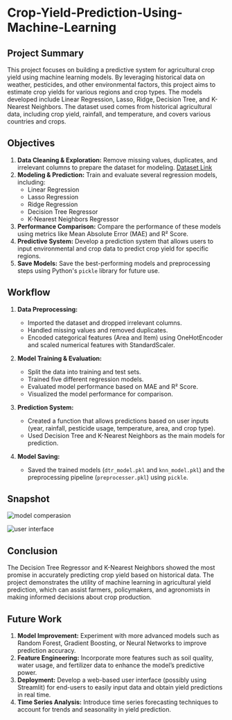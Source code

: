 # Crop-Yield-Prediction-Using-Machine-Learning

## Project Summary
This project focuses on building a predictive system for agricultural crop yield using machine learning models. By leveraging historical data on weather, pesticides, and other environmental factors, this project aims to estimate crop yields for various regions and crop types. The models developed include Linear Regression, Lasso, Ridge, Decision Tree, and K-Nearest Neighbors. The dataset used comes from historical agricultural data, including crop yield, rainfall, and temperature, and covers various countries and crops.

## Objectives
1. **Data Cleaning & Exploration:** Remove missing values, duplicates, and irrelevant columns to prepare the dataset for modeling.
   [Dataset Link](https://www.kaggle.com/datasets/patelris/crop-yield-prediction-dataset)
3. **Modeling & Prediction:** Train and evaluate several regression models, including:
   - Linear Regression
   - Lasso Regression
   - Ridge Regression
   - Decision Tree Regressor
   - K-Nearest Neighbors Regressor
4. **Performance Comparison:** Compare the performance of these models using metrics like Mean Absolute Error (MAE) and R² Score.
5. **Predictive System:** Develop a prediction system that allows users to input environmental and crop data to predict crop yield for specific regions.
6. **Save Models:** Save the best-performing models and preprocessing steps using Python's `pickle` library for future use.

## Workflow
1. **Data Preprocessing:**
   - Imported the dataset and dropped irrelevant columns.
   - Handled missing values and removed duplicates.
   - Encoded categorical features (Area and Item) using OneHotEncoder and scaled numerical features with StandardScaler.

2. **Model Training & Evaluation:**
   - Split the data into training and test sets.
   - Trained five different regression models.
   - Evaluated model performance based on MAE and R² Score.
   - Visualized the model performance for comparison.

3. **Prediction System:**
   - Created a function that allows predictions based on user inputs (year, rainfall, pesticide usage, temperature, area, and crop type).
   - Used Decision Tree and K-Nearest Neighbors as the main models for prediction.

4. **Model Saving:**
   - Saved the trained models (`dtr_model.pkl` and `knn_model.pkl`) and the preprocessing pipeline (`preprocesser.pkl`) using `pickle`.
  
## Snapshot
![model comperasion](https://github.com/user-attachments/assets/e771c9cd-e2c3-46c0-bf6a-a897753688e6)

![user interface](https://github.com/user-attachments/assets/3a2a8337-ea74-473e-b57b-ac2d8b25a072)

## Conclusion
The Decision Tree Regressor and K-Nearest Neighbors showed the most promise in accurately predicting crop yield based on historical data. The project demonstrates the utility of machine learning in agricultural yield prediction, which can assist farmers, policymakers, and agronomists in making informed decisions about crop production.

## Future Work
1. **Model Improvement:** Experiment with more advanced models such as Random Forest, Gradient Boosting, or Neural Networks to improve prediction accuracy.
2. **Feature Engineering:** Incorporate more features such as soil quality, water usage, and fertilizer data to enhance the model’s predictive power.
3. **Deployment:** Develop a web-based user interface (possibly using Streamlit) for end-users to easily input data and obtain yield predictions in real time.
4. **Time Series Analysis:** Introduce time series forecasting techniques to account for trends and seasonality in yield prediction.
